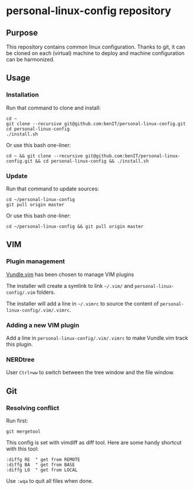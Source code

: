 # personal-linux-config repository

## Purpose

This repository contains common linux configuration. 
Thanks to git, it can be cloned on each (virtual) machine to deploy and machine configuration can be harmonized. 

## Usage

### Installation 

Run that command to clone and install:
    
    cd ~ 
    git clone --recursive git@github.com:benIT/personal-linux-config.git
    cd personal-linux-config
    ./install.sh


Or use this bash one-liner:
     
    cd ~ && git clone --recursive git@github.com:benIT/personal-linux-config.git && cd personal-linux-config && ./install.sh
    
### Update 

Run that command to update sources:

    cd ~/personal-linux-config 
    git pull origin master


Or use this bash one-liner:

    cd ~/personal-linux-config && git pull origin master

## VIM

### Plugin management

[Vundle.vim](https://github.com/VundleVim/Vundle.vim) has been chosen to manage VIM plugins

The installer will create a symlink to link `~/.vim/` and `personal-linux-config/.vim` folders.

The installer will add a line in `~/.vimrc` to source the content of `personal-linux-config/.vim/.vimrc`.

### Adding a new VIM plugin

Add a line in `personal-linux-config/.vim/.vimrc` to make Vundle.vim track this plugin.


### NERDtree

User `Ctrl+ww` to switch between the tree window and the file window.

## Git

### Resolving conflict

Run first:

	git mergetool


This config is set with vimdiff as diff tool. Here are some handy shortcut with this tool: 

	:diffg RE  " get from REMOTE
	:diffg BA  " get from BASE
	:diffg LO  " get from LOCAL


Use `:wqa` to quit all files when done.
